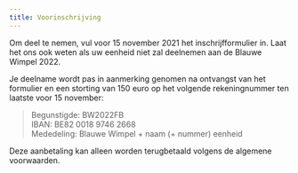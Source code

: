 ```yaml
---
title: Voorinschrijving
---
```

Om deel te nemen, vul voor 15 november 2021 het inschrijfformulier in.
Laat het ons ook weten als uw eenheid niet zal deelnemen aan de Blauwe Wimpel 2022.

Je deelname wordt pas in aanmerking genomen na ontvangst van het formulier en een storting van 150 euro
op het volgende rekeningnummer ten laatste voor 15 november:

> Begunstigde: BW2022FB  
> IBAN: BE82 0018 9746 2668  
> Mededeling: Blauwe Wimpel + naam (+ nummer) eenheid

Deze aanbetaling kan alleen worden terugbetaald volgens de algemene voorwaarden.
